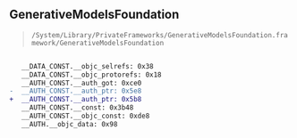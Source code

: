 ## GenerativeModelsFoundation

> `/System/Library/PrivateFrameworks/GenerativeModelsFoundation.framework/GenerativeModelsFoundation`

```diff

   __DATA_CONST.__objc_selrefs: 0x38
   __DATA_CONST.__objc_protorefs: 0x18
   __AUTH_CONST.__auth_got: 0xce0
-  __AUTH_CONST.__auth_ptr: 0x5e8
+  __AUTH_CONST.__auth_ptr: 0x5b8
   __AUTH_CONST.__const: 0x3b48
   __AUTH_CONST.__objc_const: 0xde8
   __AUTH.__objc_data: 0x98

```
